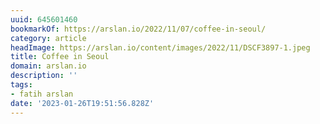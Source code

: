 ```yaml
---
uuid: 645601460
bookmarkOf: https://arslan.io/2022/11/07/coffee-in-seoul/
category: article
headImage: https://arslan.io/content/images/2022/11/DSCF3897-1.jpeg
title: Coffee in Seoul
domain: arslan.io
description: ''
tags:
- fatih arslan
date: '2023-01-26T19:51:56.828Z'
---
```



